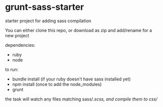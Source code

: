 grunt-sass-starter
==================

starter project for adding sass compilation

You can either clone this repo, or download as zip and add/rename for a new project

dependencies:

* ruby
* node

to run:

* bundle install (if your ruby doesn't have sass installed yet)
* npm install (once to add the node_modules)
* grunt

the task will watch any files matching sass/*.scss, and compile them to css/*
